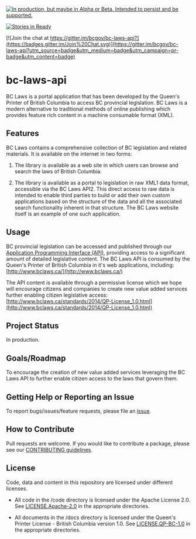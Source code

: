 
<a rel="Delivery" href="https://github.com/BCDevExchange/docs/blob/master/discussion/projectstates.md"><img alt="In production, but maybe in Alpha or Beta. Intended to persist and be supported." style="border-width:0" src="http://bcdevexchange.org/badge/3.svg" title="In production, but maybe in Alpha or Beta. Intended to persist and be supported." /></a>

[![Stories in Ready](https://badge.waffle.io/bcgov/bc-laws-api.png?label=ready&title=Ready)](https://waffle.io/bcgov/bc-laws-api)

[![Join the chat at https://gitter.im/bcgov/bc-laws-api?](https://badges.gitter.im/Join%20Chat.svg)](https://gitter.im/bcgov/bc-laws-api?utm_source=badge&utm_medium=badge&utm_campaign=pr-badge&utm_content=badge)

# bc-laws-api

BC Laws is a portal application that has been developed by the Queen's Printer of British Columbia to access BC provincial legislation. BC Laws is a modern alternative to traditional methods of online publishing which provides feature rich content in a machine consumable format (XML). 

## Features
BC Laws contains a comprehensive collection of BC legislation and related materials. It is available on the internet in two forms:



1. The library is available as a web site in which users can browse and search the laws of British Columbia.


1. The library is available as a portal to legislation in raw XML1 data format, accessible via the BC Laws API2. This direct access to raw data is intended to enable third parties to build or add their own custom applications based on the structure of the data and all the associated search functionality inherent in that structure. The BC Laws website itself is an example of one such application.
## Usage
BC provincial legislation can be accessed and published through our [Application Programming Interface (API)](http://www.bclaws.ca/civix/template/complete/api/index.html), providing access to a significant amount of detailed legislative content. The BC Laws API is consumed by the Queen's Printer of British Columbia in it's web applications, including: [http://www.bclaws.ca/](http://www.bclaws.ca/)

The API content is available through a permissive license which we hope will encourage citizens and companies to create new value added services further enabling citizen legislative access: [http://www.bclaws.ca/standards/2014/QP-License_1.0.html](http://www.bclaws.ca/standards/2014/QP-License_1.0.html)

## Project Status
In production.

## Goals/Roadmap
To encourage the creation of new value added services  leveraging the BC Laws API to further enable citizen access to the laws that govern them.

## Getting Help or Reporting an Issue
To report bugs/issues/feature requests, please file an [issue](https://github.com/bcgov/bc-laws-api/issues).

## How to Contribute
Pull requests are welcome. If you would like to contribute a package, please see our [CONTRIBUTING guidelines](https://github.com/bcgov/bc-laws-api/blob/lm1216/CONTRIBUTING.md).

## License
Code, data and content in this repository are licensed under different licenses.

- All code in the /code directory is licensed under the Apache License 2.0. See [LICENSE.Apache-2.0](https://github.com/bcgov/bc-laws-api/blob/master/LICENSE.Apache.2.0) in the appropriate directories.

- All documents in the /docs directory is licensed under the Queen's Printer License - British Columbia version 1.0. See [LICENSE.QP-BC-1.0](https://github.com/bcgov/bc-laws-api/blob/master/docs/LICENSE.QP-BC-1.0.pdf) in the appropriate directories.

